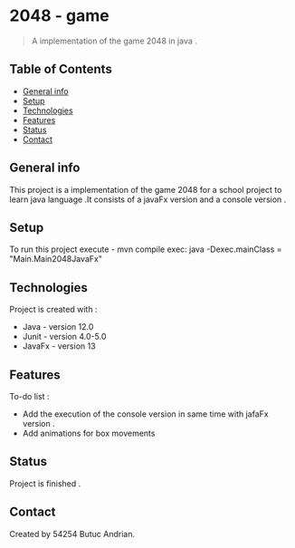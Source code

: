 # 2048 - game 
> A implementation of the game 2048 in java .
## Table of Contents 
* [General info](#general-info)
* [Setup](#setup)
* [Technologies](#technologies)
* [Features](#features)
* [Status](#status)
* [Contact](#contact)
## General info 
This project is a implementation of the game 2048 for a school project to learn java language .It consists of a javaFx version and a console version .
## Setup
To run this project execute - mvn compile exec: java -Dexec.mainClass = "Main.Main2048JavaFx"
## Technologies 
Project is created with :
* Java  - version 12.0 
* Junit - version 4.0-5.0
* JavaFx - version 13 
## Features
To-do list :
* Add the execution of the console version in same time with jafaFx version . 
* Add animations for box movements 
## Status
Project is finished .
## Contact 
Created by 54254 Butuc Andrian.